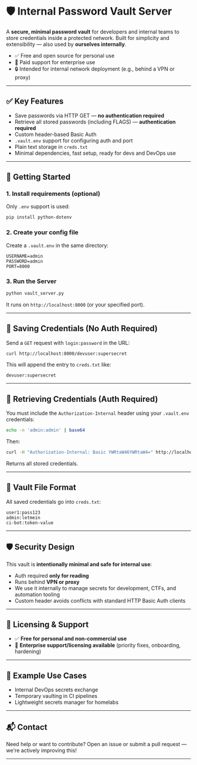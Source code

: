 # 🛡️ Internal Password Vault Server

A **secure, minimal password vault** for developers and internal teams to store credentials inside a protected network. Built for simplicity and extensibility — also used by **ourselves internally**.

- ✅ Free and open source for personal use
- 🏢 Paid support for enterprise use
- 🔒 Intended for internal network deployment (e.g., behind a VPN or proxy)

---

## ✅ Key Features

- Save passwords via HTTP GET — **no authentication required**
- Retrieve all stored passwords (including FLAGS) — **authentication required**
- Custom header-based Basic Auth
- `.vault.env` support for configuring auth and port
- Plain text storage in `creds.txt`
- Minimal dependencies, fast setup, ready for devs and DevOps use

---

## 🚀 Getting Started

### 1. Install requirements (optional)

Only `.env` support is used:

```bash
pip install python-dotenv
```

### 2. Create your config file

Create a `.vault.env` in the same directory:

```env
USERNAME=admin
PASSWORD=admin
PORT=8000
```

### 3. Run the Server

```bash
python vault_server.py
```

It runs on `http://localhost:8000` (or your specified port).

---

## 💾 Saving Credentials (No Auth Required)

Send a `GET` request with `login:password` in the URL:

```bash
curl http://localhost:8000/devuser:supersecret
```

This will append the entry to `creds.txt` like:

```
devuser:supersecret
```

---

## 🔐 Retrieving Credentials (Auth Required)

You must include the `Authorization-Internal` header using your `.vault.env` credentials:

```bash
echo -n 'admin:admin' | base64
```

Then:

```bash
curl -H "Authorization-Internal: Basic YWRtaW46YWRtaW4=" http://localhost:8000/
```

Returns all stored credentials.

---

## 📁 Vault File Format

All saved credentials go into `creds.txt`:

```
user1:pass123
admin:letmein
ci-bot:token-value
```

---

## 🛡️ Security Design

This vault is **intentionally minimal and safe for internal use**:

- Auth required **only for reading**
- Runs behind **VPN or proxy**
- We use it internally to manage secrets for development, CTFs, and automation tooling
- Custom header avoids conflicts with standard HTTP Basic Auth clients

---

## 💸 Licensing & Support

- ✅ **Free for personal and non-commercial use**
- 🏢 **Enterprise support/licensing available** (priority fixes, onboarding, hardening)

---

## 🧠 Example Use Cases

- Internal DevOps secrets exchange
- Temporary vaulting in CI pipelines
- Lightweight secrets manager for homelabs

---

## 📬 Contact

Need help or want to contribute?
Open an issue or submit a pull request — we're actively improving this!

---
